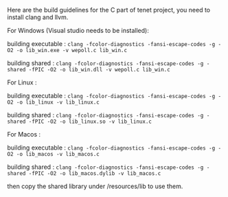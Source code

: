 Here are the build guidelines for the C part of tenet project, you need to install clang and llvm.

For Windows (Visual studio needs to be installed):

building executable : `clang -fcolor-diagnostics -fansi-escape-codes -g -O2 -o lib_win.exe -v wepoll.c lib_win.c`

building shared : `clang -fcolor-diagnostics -fansi-escape-codes -g -shared -fPIC -O2 -o lib_win.dll -v wepoll.c lib_win.c`




For Linux :

building executable : `clang -fcolor-diagnostics -fansi-escape-codes -g -O2 -o lib_linux -v lib_linux.c`

building shared : `clang -fcolor-diagnostics -fansi-escape-codes -g -shared -fPIC -O2 -o lib_linux.so -v lib_linux.c`




For Macos :

building executable : `clang -fcolor-diagnostics -fansi-escape-codes -g -O2 -o lib_macos -v lib_macos.c`

building shared : `clang -fcolor-diagnostics -fansi-escape-codes -g -shared -fPIC -O2 -o lib_macos.dylib -v lib_macos.c`


then copy the shared library under /resources/lib to use them.